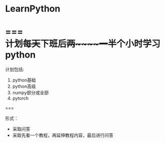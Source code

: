 # LearnPython  
===  
计划~~每天~~下班后~~两~~~~一~~半个小时学习python  
===  

计划包括:  

1. python基础  
2. python高级  
3. numpy部分或全部  
4. pytorch  

===

形式：  

- 采取问答  
- 采取先看一个教程，再延伸教程内容，最后进行问答  
